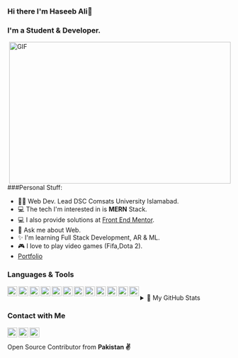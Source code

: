 ### Hi there I'm Haseeb Ali👋


### I'm a Student & Developer.
<img align="right" alt="GIF" src="https://raw.githubusercontent.com/m-hamzashakeel/m-hamzashakeel/master/code.gif" width="500" height="320" />

###Personal Stuff:
- 🙋‍♂️ Web Dev. Lead DSC Comsats University Islamabad.
- 💻 The tech I'm interested in is <b>MERN</b> Stack.
- 💻 I also provide solutions at [Front End Mentor][frontend].
- 💬 Ask me about Web.
- ✨ I'm learning Full Stack Development, AR & ML.
- 🎮 I love to play video games (Fifa,Dota 2).
- [Portfolio][portfolio]

### Languages & Tools
<img align="left" alt="haseebalisajid | Javascript" width=22px src="https://cdn.jsdelivr.net/npm/simple-icons@v3/icons/react.svg">
<img align="left" alt="haseebalisajid | Javascript" width=22px src="https://cdn.jsdelivr.net/npm/simple-icons@v3/icons/redux.svg">
<img align="left" alt="haseebalisajid | Javascript" width=22px src="https://user-images.githubusercontent.com/32738765/94337637-7ef8c080-0005-11eb-80a4-ec42126dd8f1.png">
<img align="left" alt="haseebalisajid | Javascript" width=22px src="https://cdn.jsdelivr.net/npm/simple-icons@v3/icons/javascript.svg">
<img align="left" alt="haseebalisajid | Javascript" width=22px src="https://cdn.jsdelivr.net/npm/simple-icons@v3/icons/mongodb.svg">
<img align="left" alt="haseebalisajid | Firebase" width=22px src="https://cdn.jsdelivr.net/npm/simple-icons@v3/icons/firebase.svg">
<img align="left" alt="haseebalisajid | HTML5" width=22px src="https://cdn.jsdelivr.net/npm/simple-icons@v3/icons/html5.svg">
<img align="left" alt="haseebalisajid | CSS" width=22px src="https://cdn.jsdelivr.net/npm/simple-icons@v3/icons/css3.svg">
<img align="left" alt="haseebalisajid | Boostrap" width=22px src="https://cdn.jsdelivr.net/npm/simple-icons@v3/icons/bootstrap.svg">
<img align="left" alt="haseebalisajid | JQuery" width=22px src="https://cdn.jsdelivr.net/npm/simple-icons@v3/icons/jquery.svg">
<img align="left" alt="haseebalisajid | Adobe XD" width=22px src="https://cdn.jsdelivr.net/npm/simple-icons@v3/icons/adobexd.svg">
<img align="left" alt="haseebalisajid | VS Code" width=22px src="https://cdn.jsdelivr.net/npm/simple-icons@v3/icons/visualstudio.svg">

<br>
<details>
<summary>📝 My GitHub Stats</summary>
<br>

[![haseeb's github stats](https://github-readme-stats.vercel.app/api?username=haseebalisajid)](https://github.com/haseebalisajid/github-readme-stats)

</details>



### Contact with Me

[<img align="left" alt="haseebalisajid | Facebook" width=22px src="https://cdn.jsdelivr.net/npm/simple-icons@v3/icons/facebook.svg">][facebook]
[<img align="left" alt="haseebalisajid | Twitter" width=22px src="https://cdn.jsdelivr.net/npm/simple-icons@v3/icons/twitter.svg">][twitter]
[<img align="left" alt="haseebalisajid | LinkedIn" width=22px src="https://cdn.jsdelivr.net/npm/simple-icons@v3/icons/linkedin.svg">][linkedin]
<br>
<br>
Open Source Contributor from <b>Pakistan<b> ✌️

[twitter]: https://twitter.com/iam_haseebali
[linkedin]: https://www.linkedin.com/in/haseeb-ali-720531149/
[facebook]: https://www.facebook.com/CBthecomputerguy/
[frontend]:https://www.frontendmentor.io/profile/haseebalisajid
[portfolio]:https://cb-portfolio.netlify.app/
